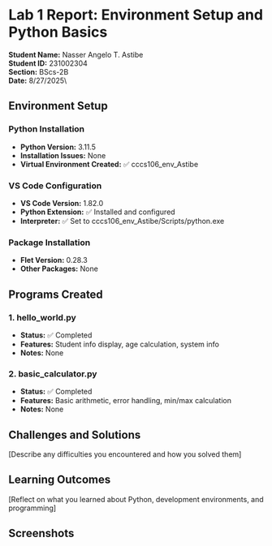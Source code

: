 # Lab 1 Report: Environment Setup and Python Basics

**Student Name:** Nasser Angelo T. Astibe\
**Student ID:** 231002304\
**Section:** BScs-2B\
**Date:** 8/27/2025\

## Environment Setup

### Python Installation
- **Python Version:**  3.11.5
- **Installation Issues:** None
- **Virtual Environment Created:** ✅ cccs106_env_Astibe

### VS Code Configuration
- **VS Code Version:** 1.82.0
- **Python Extension:** ✅ Installed and configured
- **Interpreter:** ✅ Set to cccs106_env_Astibe/Scripts/python.exe

### Package Installation
- **Flet Version:** 0.28.3
- **Other Packages:** None

## Programs Created

### 1. hello_world.py
- **Status:** ✅ Completed
- **Features:** Student info display, age calculation, system info
- **Notes:** None

### 2. basic_calculator.py
- **Status:** ✅ Completed
- **Features:** Basic arithmetic, error handling, min/max calculation
- **Notes:** None

## Challenges and Solutions

[Describe any difficulties you encountered and how you solved them]

## Learning Outcomes

[Reflect on what you learned about Python, development environments, and programming]

## Screenshots
